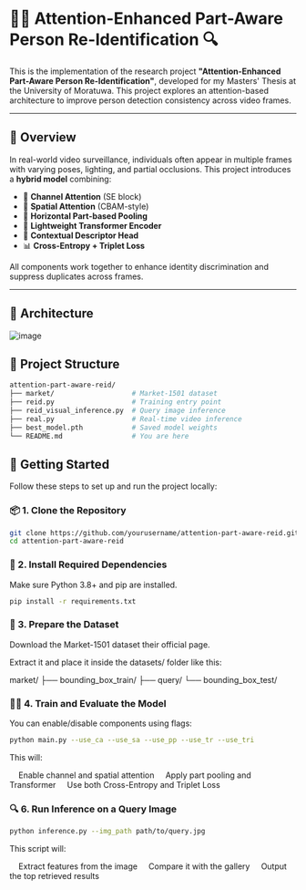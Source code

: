 # 🚶‍♀️ Attention-Enhanced Part-Aware Person Re-Identification 🔍

This is the implementation of the research project **"Attention-Enhanced Part-Aware Person Re-Identification"**, developed for my Masters' Thesis at the University of Moratuwa. This project explores an attention-based architecture to improve person detection consistency across video frames.

---

## 📌 Overview

In real-world video surveillance, individuals often appear in multiple frames with varying poses, lighting, and partial occlusions. This project introduces a **hybrid model** combining:

- 🎯 **Channel Attention** (SE block)
- 🎯 **Spatial Attention** (CBAM-style)
- 📐 **Horizontal Part-based Pooling**
- 🔁 **Lightweight Transformer Encoder**
- 🧠 **Contextual Descriptor Head**
- 📊 **Cross-Entropy + Triplet Loss**

All components work together to enhance identity discrimination and suppress duplicates across frames.

---

## 🧱 Architecture

![image](https://github.com/user-attachments/assets/87748717-2f50-4a90-a136-01a6f88b55a0)

## 📂 Project Structure

```bash
attention-part-aware-reid/
├── market/                   # Market-1501 dataset
├── reid.py                   # Training entry point
├── reid_visual_inference.py  # Query image inference
├── real.py                   # Real-time video inference
├── best_model.pth            # Saved model weights
└── README.md                 # You are here 
```

## 🚀 Getting Started

Follow these steps to set up and run the project locally:

### 📦 1. Clone the Repository

```bash
git clone https://github.com/yourusername/attention-part-aware-reid.git
cd attention-part-aware-reid
```

### 🧰 2. Install Required Dependencies
Make sure Python 3.8+ and pip are installed.

```bash
pip install -r requirements.txt
```

### 📁 3. Prepare the Dataset
Download the Market-1501 dataset their official page.

Extract it and place it inside the datasets/ folder like this:

market/
├── bounding_box_train/
    ├── query/
    └── bounding_box_test/

### 🏋️‍♀️ 4. Train and Evaluate the Model
You can enable/disable components using flags:

```bash
python main.py --use_ca --use_sa --use_pp --use_tr --use_tri
```
This will:

&nbsp; &nbsp; Enable channel and spatial attention
&nbsp; &nbsp; Apply part pooling and Transformer
&nbsp; &nbsp; Use both Cross-Entropy and Triplet Loss

### 🔍 6. Run Inference on a Query Image

```bash
python inference.py --img_path path/to/query.jpg
```
This script will:

&nbsp; &nbsp; Extract features from the image
&nbsp; &nbsp; Compare it with the gallery
&nbsp; &nbsp; Output the top retrieved results
